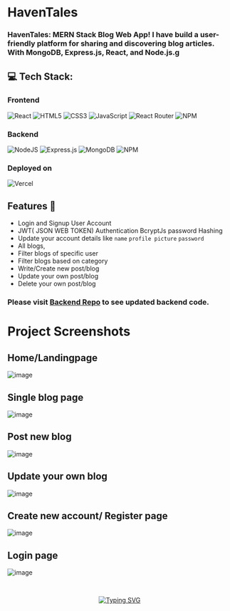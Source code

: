 # HavenTales
### HavenTales: MERN Stack Blog Web App! I have build a user-friendly platform for sharing and discovering blog articles. With MongoDB, Express.js, React, and Node.js.g

## 💻 Tech Stack:
### Frontend
![React](https://img.shields.io/badge/react-%2320232a.svg?style=for-the-badge&logo=react&logoColor=%2361DAFB) 
![HTML5](https://img.shields.io/badge/html5-%23E34F26.svg?style=for-the-badge&logo=html5&logoColor=white) ![CSS3](https://img.shields.io/badge/css3-%231572B6.svg?style=for-the-badge&logo=css3&logoColor=white) ![JavaScript](https://img.shields.io/badge/javascript-%23323330.svg?style=for-the-badge&logo=javascript&logoColor=%23F7DF1E) ![React Router](https://img.shields.io/badge/React_Router-CA4245?style=for-the-badge&logo=react-router&logoColor=white)  ![NPM](https://img.shields.io/badge/NPM-%23000000.svg?style=for-the-badge&logo=npm&logoColor=white)  

### Backend
![NodeJS](https://img.shields.io/badge/node.js-6DA55F?style=for-the-badge&logo=node.js&logoColor=white) 
 ![Express.js](https://img.shields.io/badge/express.js-%23404d59.svg?style=for-the-badge&logo=express&logoColor=%2361DAFB)
  ![MongoDB](https://img.shields.io/badge/MongoDB-%234ea94b.svg?style=for-the-badge&logo=mongodb&logoColor=white) 
![NPM](https://img.shields.io/badge/NPM-%23000000.svg?style=for-the-badge&logo=npm&logoColor=white) 
### Deployed on
![Vercel](https://img.shields.io/badge/vercel-%23000000.svg?style=for-the-badge&logo=vercel&logoColor=white)

## Features 🚀 
   - Login and Signup User Account
   - JWT( JSON WEB TOKEN) Authentication BcryptJs password Hashing
   - Update your account details like `name` `profile picture` `password`
   - All blogs,
   - Filter blogs of specific user
   - Filter blogs based on category
   - Write/Create new post/blog
   - Update your own post/blog
   - Delete your own post/blog

### Please visit [Backend Repo](https://github.com/Sahnawaz7hussain/HavenTales_backend) to see updated backend code.

# Project Screenshots

## Home/Landingpage
![image](https://github.com/Sahnawaz7hussain/HavenTales_blog/assets/101489367/877ac3d8-e741-4ead-bd4b-6315bebbd54c)

## Single blog page
![image](https://github.com/Sahnawaz7hussain/HavenTales_blog/assets/101489367/a5d83d86-2349-4cf0-b91b-3d4593d0d220)

## Post new blog
![image](https://github.com/Sahnawaz7hussain/HavenTales_blog/assets/101489367/f077e014-a1f3-46a5-a1cd-e7062986c2ec)

## Update your own blog
![image](https://github.com/Sahnawaz7hussain/HavenTales_blog/assets/101489367/fbdd2d6e-edc4-42d8-95dc-a186b0d26246)

## Create new account/ Register page
![image](https://github.com/Sahnawaz7hussain/HavenTales_blog/assets/101489367/1325ef7d-d4ab-4634-b0dd-5dbb92a42d7a)

## Login page
![image](https://github.com/Sahnawaz7hussain/HavenTales_blog/assets/101489367/78ad016f-b06a-480d-8f3e-aa795ac5ca28)

<br>
<p align="center"><a align="center" href="https://git.io/typing-svg"><img src="https://readme-typing-svg.herokuapp.com?font=Fira+Code&pause=1000&center=true&vCenter=true&width=435&lines=Thank+you+for+your+precious+Time." alt="Typing SVG" /></a></p>
